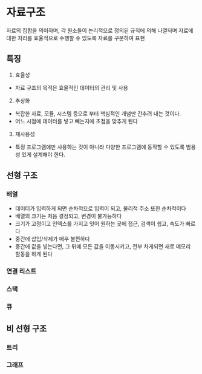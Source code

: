 # 자료구조

자료의 집합을 의미하며, 각 원소들이 논리적으로 정의된 규칙에 의해 나열되며 자료에 대한 처리를 효율적으로 수행할 수 있도록 자료를 구분하여 표현

## 특징

1. 효율성

- 자료 구조의 목적은 효율적인 데이터의 관리 및 사용

2. 추상화

- 복잡한 자료, 모듈, 시스템 등으로 부터 핵심적인 개념만 간추려 내는 것이다.
- 어느 시점에 데이터를 넣고 빼는지에 초점을 맞추게 된다

3. 재사용성

- 특정 프로그램에만 사용하는 것이 아니라 다양한 프로그램에 동작할 수 있도록 범용성 있게 설계해야 한다.

## 선형 구조

### 배열

- 데이터가 입력하게 되면 순차적으로 입력이 되고, 물리적 주소 또한 순차적이다
- 배열의 크기는 처음 결정되고, 변경이 불가능하다
- 크기가 고정이고 인덱스를 가지고 잇어 원하는 곳에 접근, 검색이 쉽고, 속도가 빠르다
- 중간에 삽입/삭제가 매우 불편하다
- 중간에 값을 넣는다면, 그 뒤에 모든 값을 이동시키고, 전부 차게되면 새로 메모리 할동을 하게 된다

### 연결 리스트

### 스택

### 큐

## 비 선형 구조

### 트리

### 그래프
